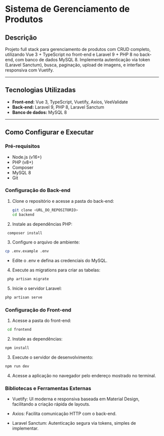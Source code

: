 # Sistema de Gerenciamento de Produtos

## Descrição

Projeto full stack para gerenciamento de produtos com CRUD completo, utilizando Vue 3 + TypeScript no front-end e Laravel 9 + PHP 8 no back-end, com banco de dados MySQL 8. Implementa autenticação via token (Laravel Sanctum), busca, paginação, upload de imagens, e interface responsiva com Vuetify.

---

## Tecnologias Utilizadas

- **Front-end:** Vue 3, TypeScript, Vuetify, Axios, VeeValidate
- **Back-end:** Laravel 9, PHP 8, Laravel Sanctum
- **Banco de dados:** MySQL 8

---

## Como Configurar e Executar

### Pré-requisitos

- Node.js (v16+)
- PHP (v8+)
- Composer
- MySQL 8
- Git

### Configuração do Back-end

1. Clone o repositório e acesse a pasta do back-end:

   ```bash
   git clone <URL_DO_REPOSITORIO>
   cd backend

   ```

2. Instale as dependências PHP:
```bash
 composer install
```
3. Configure o arquivo de ambiente:
```bash
cp .env.example .env
```
- Edite o .env e defina as credenciais do MySQL.

4. Execute as migrations para criar as tabelas:
```bash
 php artisan migrate
```
5. Inicie o servidor Laravel:
```bash
php artisan serve
```
### Configuração do Front-end

1. Acesse a pasta do front-end:
```bash
 cd frontend
```
2. Instale as dependências:
```bash
npm install
```
3. Execute o servidor de desenvolvimento:
```bash
npm run dev
```
4. Acesse a aplicação no navegador pelo endereço mostrado no terminal.


### Bibliotecas e Ferramentas Externas

- Vuetify: UI moderna e responsiva baseada em Material Design, facilitando a criação rápida de layouts.

- Axios: Facilita comunicação HTTP com o back-end.

- Laravel Sanctum: Autenticação segura via tokens, simples de implementar.

